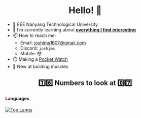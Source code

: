 <h1 align="center"> Hello! 👋 </h1>

- 🏫 EEE Nanyang Technological University 
- 🔭 I’m currently learning about <ins>**everything I find interesting**</ins>
- 📫 How to reach me:
  - Email: joshjms1607@gmail.com
  - Discord: `joshjms`
  - Mobile: 😳
- ⏱️ Making a [Pocket Watch](https://github.com/joshjms/pocket-watch)
- 💪 New at building muscles

<h2 align="center"> 1️⃣6️⃣ Numbers to look at 0️⃣7️⃣ </h2>

#### Languages
[![Top Langs](https://github-readme-stats.vercel.app/api/top-langs/?username=joshjms&layout=compact)](https://github.com/anuraghazra/github-readme-stats)
